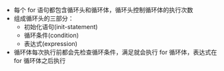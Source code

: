 - 每个 for 语句都包含循环头和循环体，循环头控制循环体的执行次数
- 组成循环头的三部分：
  	* 初始化语句(init-statement) 
  	* 循环条件(condition) 
  	* 表达式(expression)
- 循环体每次执行前都会先检查循环条件，满足就会执行 for 循环体，表达式在 for 循环体之后执行